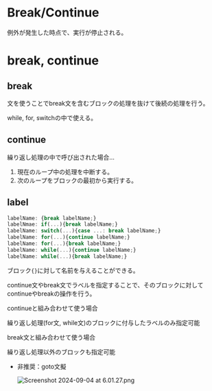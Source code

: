 # Break/Continue

例外が発生した時点で、実行が停止される。

# break, continue

## break

文を使うことでbreak文を含むブロックの処理を抜けて後続の処理を行う。

while, for, switchの中で使える。

## continue

繰り返し処理の中で呼び出された場合…

1. 現在のループ中の処理を中断する。
2. 次のループをブロックの最初から実行する。

## label

```jsx
labelName: {break labelName;}
labelNmae: if(...){break labelName;}
labelName: switch(...){case ...: break labelName;}
labelName: for(...){continue labelName;}
labelName: for(...){break labelName;}
labelName: while(...){continue labelName;}
labelName: while(...){break labelName;}
```

ブロック`{}`に対して名前を与えることができる。

continue文やbreak文でラベルを指定することで、そのブロックに対してcontinueやbreakの操作を行う。

continueと組み合わせて使う場合

繰り返し処理(for文, while文)のブロックに付与したラベルのみ指定可能

break文と組み合わせて使う場合

繰り返し処理以外のブロックも指定可能

- 非推奨：goto文擬
    
    ![Screenshot 2024-09-04 at 6.01.27.png](Break%20Continue%2011f496eb7c9080b990aeff3a240ad8ee/Screenshot_2024-09-04_at_6.01.27.png)